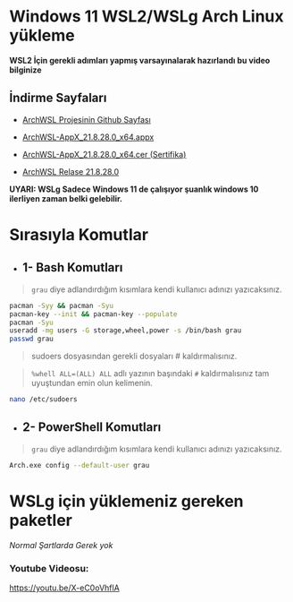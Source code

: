 # Windows 11 WSL2/WSLg Arch Linux yükleme

**WSL2 İçin gerekli adımları yapmış varsayınalarak hazırlandı bu video bilginize**

## İndirme Sayfaları

- [ArchWSL Projesinin Github Sayfası](https://github.com/yuk7/ArchWSL)

- [ArchWSL-AppX_21.8.28.0_x64.appx](https://github.com/yuk7/ArchWSL/releases/download/21.8.28.0/ArchWSL-AppX_21.8.28.0_x64.appx)

- [ArchWSL-AppX_21.8.28.0_x64.cer (Sertifika)](https://github.com/yuk7/ArchWSL/releases/download/21.8.28.0/ArchWSL-AppX_21.8.28.0_x64.cer)

- [ArchWSL Relase 21.8.28.0](https://github.com/yuk7/ArchWSL/releases/tag/21.8.28.0)

**UYARI: WSLg Sadece Windows 11 de çalışıyor şuanlık windows 10 ilerliyen zaman belki gelebilir.**

# Sırasıyla Komutlar

- ## 1- Bash Komutları

> `grau` diye adlandırdığım kısımlara kendi kullanıcı adınızı yazıcaksınız.

```bash
pacman -Syy && pacman -Syu
pacman-key --init && pacman-key --populate
pacman -Syu
useradd -mg users -G storage,wheel,power -s /bin/bash grau
passwd grau
```

> sudoers dosyasından gerekli dosyaları # kaldırmalısınız.

> `%whell ALL=(ALL) ALL` adlı yazının başındaki `#` kaldırmalısınız tam uyuştundan emin olun kelimenin.

```bash
nano /etc/sudoers
```

- ## 2- PowerShell Komutları

> `grau` diye adlandırdığım kısımlara kendi kullanıcı adınızı yazıcaksınız.

```bash
Arch.exe config --default-user grau
```

# WSLg için yüklemeniz gereken paketler
*Normal Şartlarda Gerek yok*

### Youtube Videosu:
https://youtu.be/X-eC0oVhflA
